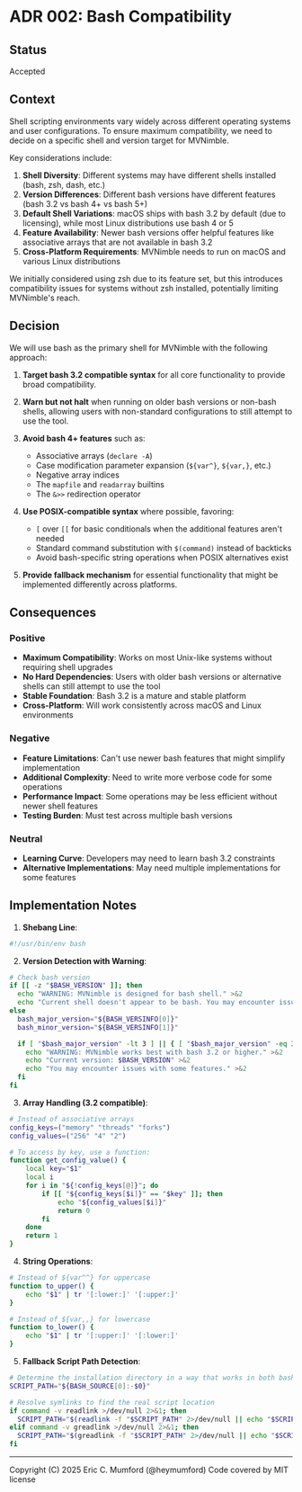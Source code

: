 # ADR 002: Bash Compatibility

## Status

Accepted

## Context

Shell scripting environments vary widely across different operating systems and user configurations. To ensure maximum compatibility, we need to decide on a specific shell and version target for MVNimble.

Key considerations include:

1. **Shell Diversity**: Different systems may have different shells installed (bash, zsh, dash, etc.)
2. **Version Differences**: Different bash versions have different features (bash 3.2 vs bash 4+ vs bash 5+)
3. **Default Shell Variations**: macOS ships with bash 3.2 by default (due to licensing), while most Linux distributions use bash 4 or 5
4. **Feature Availability**: Newer bash versions offer helpful features like associative arrays that are not available in bash 3.2
5. **Cross-Platform Requirements**: MVNimble needs to run on macOS and various Linux distributions

We initially considered using zsh due to its feature set, but this introduces compatibility issues for systems without zsh installed, potentially limiting MVNimble's reach.

## Decision

We will use bash as the primary shell for MVNimble with the following approach:

1. **Target bash 3.2 compatible syntax** for all core functionality to provide broad compatibility.

2. **Warn but not halt** when running on older bash versions or non-bash shells, allowing users with non-standard configurations to still attempt to use the tool.

3. **Avoid bash 4+ features** such as:
   - Associative arrays (`declare -A`)
   - Case modification parameter expansion (`${var^}`, `${var,}`, etc.)
   - Negative array indices
   - The `mapfile` and `readarray` builtins
   - The `&>>` redirection operator

4. **Use POSIX-compatible syntax** where possible, favoring:
   - `[` over `[[` for basic conditionals when the additional features aren't needed
   - Standard command substitution with `$(command)` instead of backticks
   - Avoid bash-specific string operations when POSIX alternatives exist

5. **Provide fallback mechanism** for essential functionality that might be implemented differently across platforms.

## Consequences

### Positive

- **Maximum Compatibility**: Works on most Unix-like systems without requiring shell upgrades
- **No Hard Dependencies**: Users with older bash versions or alternative shells can still attempt to use the tool
- **Stable Foundation**: Bash 3.2 is a mature and stable platform
- **Cross-Platform**: Will work consistently across macOS and Linux environments

### Negative

- **Feature Limitations**: Can't use newer bash features that might simplify implementation
- **Additional Complexity**: Need to write more verbose code for some operations
- **Performance Impact**: Some operations may be less efficient without newer shell features
- **Testing Burden**: Must test across multiple bash versions

### Neutral

- **Learning Curve**: Developers may need to learn bash 3.2 constraints
- **Alternative Implementations**: May need multiple implementations for some features

## Implementation Notes

1. **Shebang Line**:
```bash
#!/usr/bin/env bash
```

2. **Version Detection with Warning**:
```bash
# Check bash version
if [[ -z "$BASH_VERSION" ]]; then
  echo "WARNING: MVNimble is designed for bash shell." >&2
  echo "Current shell doesn't appear to be bash. You may encounter issues." >&2
else
  bash_major_version="${BASH_VERSINFO[0]}"
  bash_minor_version="${BASH_VERSINFO[1]}"

  if [ "$bash_major_version" -lt 3 ] || { [ "$bash_major_version" -eq 3 ] && [ "$bash_minor_version" -lt 2 ]; }; then
    echo "WARNING: MVNimble works best with bash 3.2 or higher." >&2
    echo "Current version: $BASH_VERSION" >&2
    echo "You may encounter issues with some features." >&2
  fi
fi
```

3. **Array Handling (3.2 compatible)**:
```bash
# Instead of associative arrays
config_keys=("memory" "threads" "forks")
config_values=("256" "4" "2")

# To access by key, use a function:
function get_config_value() {
    local key="$1"
    local i
    for i in "${!config_keys[@]}"; do
        if [[ "${config_keys[$i]}" == "$key" ]]; then
            echo "${config_values[$i]}"
            return 0
        fi
    done
    return 1
}
```

4. **String Operations**:
```bash
# Instead of ${var^^} for uppercase
function to_upper() {
    echo "$1" | tr '[:lower:]' '[:upper:]'
}

# Instead of ${var,,} for lowercase
function to_lower() {
    echo "$1" | tr '[:upper:]' '[:lower:]'
}
```

5. **Fallback Script Path Detection**:
```bash
# Determine the installation directory in a way that works in both bash and zsh
SCRIPT_PATH="${BASH_SOURCE[0]:-$0}"

# Resolve symlinks to find the real script location
if command -v readlink >/dev/null 2>&1; then
  SCRIPT_PATH="$(readlink -f "$SCRIPT_PATH" 2>/dev/null || echo "$SCRIPT_PATH")"
elif command -v greadlink >/dev/null 2>&1; then
  SCRIPT_PATH="$(greadlink -f "$SCRIPT_PATH" 2>/dev/null || echo "$SCRIPT_PATH")"
fi
```

---
Copyright (C) 2025 Eric C. Mumford (@heymumford) Code covered by MIT license
